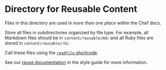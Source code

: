 <!-- markdownlint-disable MD002 -->
# Directory for Reusable Content
<!-- markdownlint-enable MD002 -->

Files in this directory are used in *more than one place* within the Chef docs.

Store all files in subdirectories organized by file type. For example, all Markdown files should be in `content/reusable/md/` and all Ruby files are stored in `content/reusable/rb/`.

Call these files using the [`readfile` shortcode](https://docs.chef.io/style/reuse/#readfile-shortcode).

See our [reuse documentation](https://docs.chef.io/style/reuse/) in the style guide for more information.
